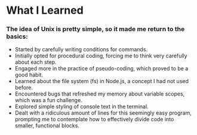 # What I Learned

### The idea of Unix is pretty simple, so it made me return to the basics:

- Started by carefully writing conditions for commands.
- Initially opted for procedural coding, forcing me to think very carefully about each step.
- Engaged more in the practice of pseudo-coding, which proved to be a good habit.
- Learned about the file system (fs) in Node.js, a concept I had not used before.
- Encountered bugs that refreshed my memory about variable scopes, which was a fun challenge.
- Explored simple styling of console text in the terminal.
- Dealt with a ridiculous amount of lines for this seemingly easy program, prompting me to contemplate how to effectively divide code into smaller, functional blocks.
